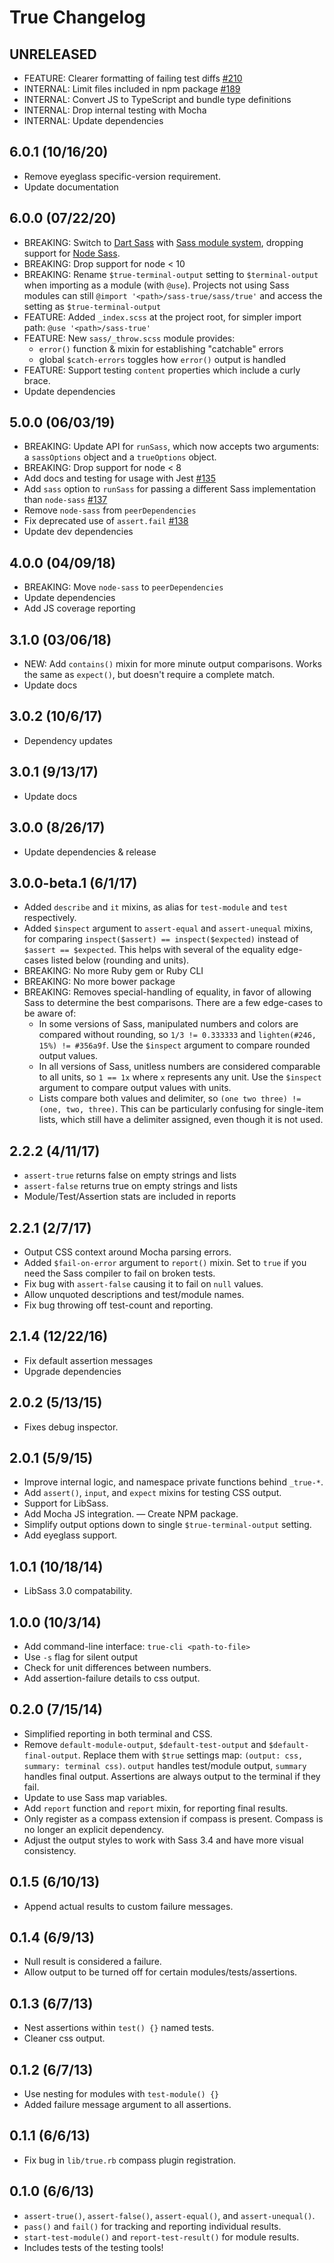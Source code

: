 # True Changelog

## UNRELEASED

- FEATURE: Clearer formatting of failing test diffs
  [#210](https://github.com/oddbird/true/issues/210)
- INTERNAL: Limit files included in npm package
  [#189](https://github.com/oddbird/true/issues/189)
- INTERNAL: Convert JS to TypeScript and bundle type definitions
- INTERNAL: Drop internal testing with Mocha
- INTERNAL: Update dependencies

## 6.0.1 (10/16/20)

- Remove eyeglass specific-version requirement.
- Update documentation

## 6.0.0 (07/22/20)

- BREAKING: Switch to [Dart Sass](https://sass-lang.com/dart-sass) with [Sass
  module system](https://sass-lang.com/blog/the-module-system-is-launched),
  dropping support for [Node Sass](https://github.com/sass/node-sass).
- BREAKING: Drop support for node < 10
- BREAKING: Rename `$true-terminal-output` setting to `$terminal-output`
  when importing as a module (with `@use`).
  Projects not using Sass modules can still
  `@import '<path>/sass-true/sass/true'`
  and access the setting as `$true-terminal-output`
- FEATURE: Added `_index.scss` at the project root,
  for simpler import path: `@use '<path>/sass-true'`
- FEATURE: New `sass/_throw.scss` module provides:
  - `error()` function & mixin for establishing "catchable" errors
  - global `$catch-errors` toggles how `error()` output is handled
- FEATURE: Support testing `content` properties which include a curly brace.
- Update dependencies

## 5.0.0 (06/03/19)

- BREAKING: Update API for `runSass`, which now accepts two arguments: a
  `sassOptions` object and a `trueOptions` object.
- BREAKING: Drop support for node < 8
- Add docs and testing for usage with Jest
  [#135](https://github.com/oddbird/true/issues/135)
- Add `sass` option to `runSass` for passing a different Sass implementation
  than `node-sass` [#137](https://github.com/oddbird/true/issues/137)
- Remove `node-sass` from `peerDependencies`
- Fix deprecated use of `assert.fail`
  [#138](https://github.com/oddbird/true/issues/138)
- Update dev dependencies

## 4.0.0 (04/09/18)

- BREAKING: Move `node-sass` to `peerDependencies`
- Update dependencies
- Add JS coverage reporting

## 3.1.0 (03/06/18)

- NEW: Add `contains()` mixin for more minute output comparisons.
  Works the same as `expect()`, but doesn't require a complete match.
- Update docs

## 3.0.2 (10/6/17)

- Dependency updates

## 3.0.1 (9/13/17)

- Update docs

## 3.0.0 (8/26/17)

- Update dependencies & release

## 3.0.0-beta.1 (6/1/17)

- Added `describe` and `it` mixins,
  as alias for `test-module` and `test` respectively.
- Added `$inspect` argument to `assert-equal` and `assert-unequal` mixins,
  for comparing `inspect($assert) == inspect($expected)`
  instead of `$assert == $expected`.
  This helps with several of the equality edge-cases listed below
  (rounding and units).
- BREAKING: No more Ruby gem or Ruby CLI
- BREAKING: No more bower package
- BREAKING: Removes special-handling of equality,
  in favor of allowing Sass to determine the best comparisons.
  There are a few edge-cases to be aware of:
  - In some versions of Sass,
    manipulated numbers and colors are compared without rounding,
    so `1/3 != 0.333333` and `lighten(#246, 15%) != #356a9f`.
    Use the `$inspect` argument to compare rounded output values.
  - In all versions of Sass,
    unitless numbers are considered comparable to all units,
    so `1 == 1x` where `x` represents any unit.
    Use the `$inspect` argument to compare output values with units.
  - Lists compare both values and delimiter,
    so `(one two three) != (one, two, three)`.
    This can be particularly confusing for single-item lists,
    which still have a delimiter assigned,
    even though it is not used.

## 2.2.2 (4/11/17)

- `assert-true` returns false on empty strings and lists
- `assert-false` returns true on empty strings and lists
- Module/Test/Assertion stats are included in reports

## 2.2.1 (2/7/17)

- Output CSS context around Mocha parsing errors.
- Added `$fail-on-error` argument to `report()` mixin.
  Set to `true` if you need the Sass compiler to fail
  on broken tests.
- Fix bug with `assert-false` causing it to fail on `null` values.
- Allow unquoted descriptions and test/module names.
- Fix bug throwing off test-count and reporting.

## 2.1.4 (12/22/16)

- Fix default assertion messages
- Upgrade dependencies

## 2.0.2 (5/13/15)

- Fixes debug inspector.

## 2.0.1 (5/9/15)

- Improve internal logic, and namespace private functions behind `_true-*`.
- Add `assert()`, `input`, and `expect` mixins for testing CSS output.
- Support for LibSass.
- Add Mocha JS integration.
  — Create NPM package.
- Simplify output options down to single `$true-terminal-output` setting.
- Add eyeglass support.

## 1.0.1 (10/18/14)

- LibSass 3.0 compatability.

## 1.0.0 (10/3/14)

- Add command-line interface: `true-cli <path-to-file>`
- Use `-s` flag for silent output
- Check for unit differences between numbers.
- Add assertion-failure details to css output.

## 0.2.0 (7/15/14)

- Simplified reporting in both terminal and CSS.
- Remove `default-module-output`, `$default-test-output` and `$default-final-output`.
  Replace them with `$true` settings map: `(output: css, summary: terminal css)`.
  `output` handles test/module output, `summary` handles final output.
  Assertions are always output to the terminal if they fail.
- Update to use Sass map variables.
- Add `report` function and `report` mixin, for reporting final results.
- Only register as a compass extension if compass is present.
  Compass is no longer an explicit dependency.
- Adjust the output styles to work with Sass 3.4
  and have more visual consistency.

## 0.1.5 (6/10/13)

- Append actual results to custom failure messages.

## 0.1.4 (6/9/13)

- Null result is considered a failure.
- Allow output to be turned off for certain modules/tests/assertions.

## 0.1.3 (6/7/13)

- Nest assertions within `test() {}` named tests.
- Cleaner css output.

## 0.1.2 (6/7/13)

- Use nesting for modules with `test-module() {}`
- Added failure message argument to all assertions.

## 0.1.1 (6/6/13)

- Fix bug in `lib/true.rb` compass plugin registration.

## 0.1.0 (6/6/13)

- `assert-true()`, `assert-false()`, `assert-equal()`, and `assert-unequal()`.
- `pass()` and `fail()` for tracking and reporting individual results.
- `start-test-module()` and `report-test-result()` for module results.
- Includes tests of the testing tools!
